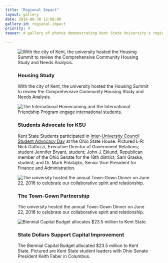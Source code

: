 ```yaml
---
title: "Regional Impact"
layout: gallery
date: 2016-08-30 12:00:00
gallery-id: regional-impact
priority: 4
teaser: A gallery of photos demonstrating Kent State University's regional impact.

---
```

<figure class="gallery__item">
			  <img class="gallery__item__image" src="{{ site.url }}/assets/img/gallery/crop/housingsummit.jpg" alt="With the city of Kent, the university hosted the Housing Summit to review the Comprehensive Community Housing Study and Needs Analysis." />
			  <figcaption>
			    <h3 class="gallery-caption__title">Housing Study</h3>
			    <p class="gallery-caption__description">With the city of Kent, the university hosted the Housing Summit to review the Comprehensive Community Housing Study and Needs Analysis.</p>
			  </figcaption>
</figure>
<figure class="gallery__item">
			  <img class="gallery__item__image" src="{{ site.url }}/assets/img/gallery/crop/iuc.jpg" alt="The International Homecoming and the International Friendship Program engage international students." />
			  <figcaption>
			    <h3 class="gallery-caption__title">Students Advocate for KSU</h3>
			    <p class="gallery-caption__description">
					Kent State Students participated in <a href="http://kent.meritpages.com/achievements/Inter-University-Council-Student-Advocacy-Day-at-the-Ohio-Statehouse-/60114">Inter-University Council Student Advocacy Day</a> at the Ohio State House.  Pictured L-R: Nick Gattozzi, Executive Director of Government Relations; student Jennifer Bryant, student; John J. Eklund, Republican member of the Ohio Senate for the 18th district; Sam Graska, student; and Dr. Mark Polatajko, Senior Vice President for Finance and Administration.</p>
			  </figcaption>
</figure>
<figure class="gallery__item">
			    <img class="gallery__item__image" src="{{ site.url }}/assets/img/gallery/crop/towngown.jpg" alt="The university hosted the annual Town-Gown Dinner on June 22, 2016 to celebrate our collaborative spirit and relationship." />
			    <figcaption>
			      <h3 class="gallery-caption__title">The Town-Gown Partnership</h3>
			      <p class="gallery-caption__description">The university hosted the annual Town-Gown Dinner on June 22, 2016 to celebrate our collaborative spirit and relationship.</p>
			    </figcaption>
</figure>
<figure class="gallery__item">
			    <img class="gallery__item__image" src="{{ site.url }}/assets/img/gallery/crop/fixed.jpg" alt="Biennial Capital Budget allocates $23.5 million to Kent State." />
			    <figcaption>
			      <h3 class="gallery-caption__title">State Dollars Support Capital Improvement</h3>
			      <p class="gallery-caption__description">The Biennial Capital Budget allocated $23.5 million to Kent State.  Pictured are Kent State student leaders with Ohio Senate President Keith Faber in Columbus.</p>
			    </figcaption>
</figure>
